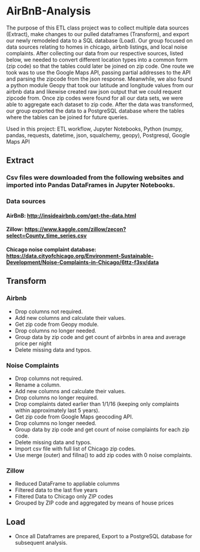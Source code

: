 # AirBnB-Analysis

The purpose of this ETL class project was to collect multiple data sources (Extract), make changes to our pulled dataframes (Transform), and export our newly remodeled data to a SQL database (Load). Our group focused on data sources relating to homes in chicago, airbnb listings, and local noise complaints. After collecting our data from our respective sources, listed below, we needed to convert different location types into a common form (zip code) so that the tables could later be joined on zip code. One route we took was to use the Google Maps API, passing partial addresses to the API and parsing the zipcode from the json response. Meanwhile, we also found a python module Geopy that took our latitude and longitude values from our airbnb data and likewise created raw json output that we could request zipcode from. Once zip codes were found for all our data sets, we were able to aggregate each dataset to zip code. After the data was transformed, our group exported the data to a PostgreSQL database where the tables where the tables can be joined for future queries.

Used in this project: ETL workflow, Jupyter Notebooks, Python (numpy, pandas, requests, datetime, json, squalchemy, geopy), Postgresql, Google Maps API

## Extract

### Csv files were downloaded from the following websites and imported into Pandas DataFrames in Jupyter Notebooks.
### Data sources
#### AirBnB: http://insideairbnb.com/get-the-data.html
#### Zillow: https://www.kaggle.com/zillow/zecon?select=County_time_series.csv
#### Chicago noise complaint database: https://data.cityofchicago.org/Environment-Sustainable-Development/Noise-Complaints-in-Chicago/6ttz-f3sv/data

## Transform

### Airbnb
* Drop columns not required.
* Add new columns and calculate their values.
* Get zip code from Geopy module.
* Drop columns no longer needed.
* Group data by zip code and get count of airbnbs in area and average price per night
* Delete missing data and typos.

### Noise Complaints
* Drop columns not required.
* Rename a column.
* Add new columns and calculate their values.
* Drop columns no longer required.
* Drop complaints dated earlier than 1/1/16 (keeping only complaints within approximately last 5 years).
* Get zip code from Google Maps geocoding API.
* Drop columns no longer needed.
* Group data by zip code and get count of noise complaints for each zip code.
* Delete missing data and typos.
* Import csv file with full list of Chicago zip codes.
* Use merge (outer) and fillna() to add zip codes with 0 noise complaints.

### Zillow
* Reduced DataFrame to appliable columms
* Filtered data to the last five years
* Filtered Data to Chicago only ZIP codes
* Grouped by ZIP code and aggregated by means of house prices


## Load
* Once all Dataframes are prepared, Export to a PostgreSQL database for subsequent analysis.
